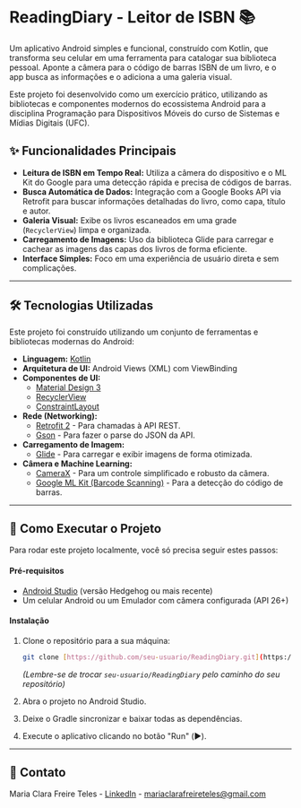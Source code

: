 # ReadingDiary - Leitor de ISBN 📚

Um aplicativo Android simples e funcional, construído com Kotlin, que transforma seu celular em uma ferramenta para catalogar sua biblioteca pessoal. Aponte a câmera para o código de barras ISBN de um livro, e o app busca as informações e o adiciona a uma galeria visual.

Este projeto foi desenvolvido como um exercício prático, utilizando as bibliotecas e componentes modernos do ecossistema Android para a disciplina Programação para Dispositivos Móveis do curso de Sistemas e Mídias Digitais (UFC).

## ✨ Funcionalidades Principais

* **Leitura de ISBN em Tempo Real:** Utiliza a câmera do dispositivo e o ML Kit do Google para uma detecção rápida e precisa de códigos de barras.
* **Busca Automática de Dados:** Integração com a Google Books API via Retrofit para buscar informações detalhadas do livro, como capa, título e autor.
* **Galeria Visual:** Exibe os livros escaneados em uma grade (`RecyclerView`) limpa e organizada.
* **Carregamento de Imagens:** Uso da biblioteca Glide para carregar e cachear as imagens das capas dos livros de forma eficiente.
* **Interface Simples:** Foco em uma experiência de usuário direta e sem complicações.

---

## 🛠️ Tecnologias Utilizadas

Este projeto foi construído utilizando um conjunto de ferramentas e bibliotecas modernas do Android:

* **Linguagem:** [Kotlin](https://kotlinlang.org/)
* **Arquitetura de UI:** Android Views (XML) com ViewBinding
* **Componentes de UI:**
    * [Material Design 3](https://m3.material.io/)
    * [RecyclerView](https://developer.android.com/guide/topics/ui/layout/recyclerview)
    * [ConstraintLayout](https://developer.android.com/training/constraint-layout)
* **Rede (Networking):**
    * [Retrofit 2](https://square.github.io/retrofit/) - Para chamadas à API REST.
    * [Gson](https://github.com/google/gson) - Para fazer o parse do JSON da API.
* **Carregamento de Imagem:**
    * [Glide](https://github.com/bumptech/glide) - Para carregar e exibir imagens de forma otimizada.
* **Câmera e Machine Learning:**
    * [CameraX](https://developer.android.com/training/camerax) - Para um controle simplificado e robusto da câmera.
    * [Google ML Kit (Barcode Scanning)](https://developers.google.com/ml-kit/vision/barcode-scanning) - Para a detecção do código de barras.

---

## 🚀 Como Executar o Projeto

Para rodar este projeto localmente, você só precisa seguir estes passos:

#### Pré-requisitos
* [Android Studio](https://developer.android.com/studio) (versão Hedgehog ou mais recente)
* Um celular Android ou um Emulador com câmera configurada (API 26+)

#### Instalação
1.  Clone o repositório para a sua máquina:
    ```bash
    git clone [https://github.com/seu-usuario/ReadingDiary.git](https://github.com/seu-usuario/ReadingDiary.git)
    ```
    *(Lembre-se de trocar `seu-usuario/ReadingDiary` pelo caminho do seu repositório)*

2.  Abra o projeto no Android Studio.

3.  Deixe o Gradle sincronizar e baixar todas as dependências.

4.  Execute o aplicativo clicando no botão "Run" (▶️).

---


## 💬 Contato

Maria Clara Freire Teles - [LinkedIn](https://www.linkedin.com/in/maria-clara-freire-teles-759381276/) - mariaclarafreireteles@gmail.com
